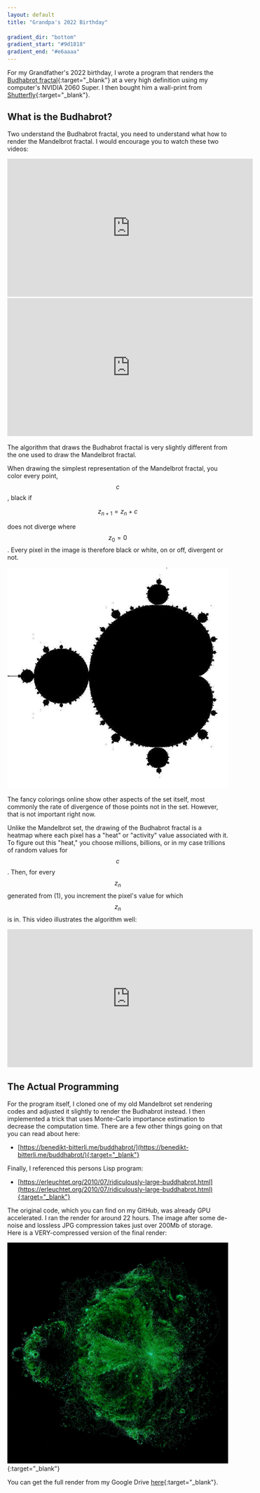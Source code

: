 ```yaml
---
layout: default
title: "Grandpa's 2022 Birthday"

gradient_dir: "bottom"
gradient_start: "#9d1818"
gradient_end: "#e6aaaa"
---
```


For my Grandfather's 2022 birthday, I wrote a program that renders the [Budhabrot fractal](https://en.wikipedia.org/wiki/Buddhabrot){:target="_blank"} at a very high definition using my computer's NVIDIA 2060 Super. I then bought him a wall-print from [Shutterfly](www.shutterfly.com){:target="_blank"}.

## What is the Budhabrot?
Two understand the Budhabrot fractal, you need to understand what how to render the Mandelbrot fractal. I would encourage you to watch these two videos:

<iframe width="560" height="315" src="https://www.youtube.com/embed/NGMRB4O922I" title="YouTube video player" frameborder="0" allow="accelerometer; autoplay; clipboard-write; encrypted-media; gyroscope; picture-in-picture" allowfullscreen></iframe>

<iframe width="560" height="315" src="https://www.youtube.com/embed/2JUAojvFpCo" title="YouTube video player" frameborder="0" allow="accelerometer; autoplay; clipboard-write; encrypted-media; gyroscope; picture-in-picture" allowfullscreen></iframe>

The algorithm that draws the Budhabrot fractal is very slightly different from the one used to draw the Mandelbrot fractal. 

When drawing the simplest representation of the Mandelbrot fractal, you color every point, $$c$$, black if 

$$z_{n+1} = z_{n} + c \tag{1}$$ 

does not diverge where $$z_0 = 0$$. Every pixel in the image is therefore black or white, on or off, divergent or not.

![Mandelbrot Fractal](/assets/mandel-bw.jpg)

The fancy colorings online show other aspects of the set itself, most commonly the rate of divergence of those points not in the set. However, that is not important right now.

Unlike the Mandelbrot set, the drawing of the Budhabrot fractal is a heatmap where each pixel has a "heat" or "activity" value associated with it. To figure out this "heat," you choose millions, billions, or in my case trillions of random values for $$c$$. Then, for every $$z_n$$ generated from (1), you increment the pixel's value for which $$z_n$$ is in. This video illustrates the algorithm well:

<iframe width="560" height="315" src="https://www.youtube.com/embed/4V5EIlFTqrk" title="YouTube video player" frameborder="0" allow="accelerometer; autoplay; clipboard-write; encrypted-media; gyroscope; picture-in-picture" allowfullscreen></iframe>

## The Actual Programming

For the program itself, I cloned one of my old Mandelbrot set rendering codes and adjusted it slightly to render the Budhabrot instead. I then implemented a trick that uses Monte-Carlo importance estimation to decrease the computation time. There are a few other things going on that you can read about here:

- [https://benedikt-bitterli.me/buddhabrot/](https://benedikt-bitterli.me/buddhabrot/){:target="_blank"}

Finally, I referenced this persons Lisp program:

- [https://erleuchtet.org/2010/07/ridiculously-large-buddhabrot.html](https://erleuchtet.org/2010/07/ridiculously-large-buddhabrot.html){:target="_blank"}

The original code, which you can find on my GitHub, was already GPU accelerated. I ran the render for around 22 hours. The image after some de-noise and lossless JPG compression takes just over 200Mb of storage. Here is a VERY-compressed version of the final render:

![Budhabrot Compressed](/assets/buddhabrot_small_compressed.jpg){:target="_blank"}

You can get the full render from my Google Drive [here](https://drive.google.com/drive/folders/1eL0HmrvK0zet2toaUuTkjs0Bk9ki8IOV?usp=sharing){:target="_blank"}.


